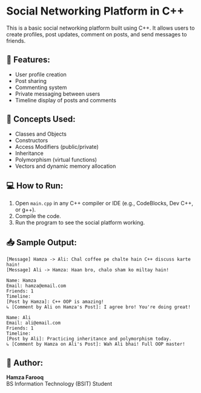 # Social Networking Platform in C++

This is a basic social networking platform built using C++. It allows users to create profiles, post updates, comment on posts, and send messages to friends.

## 🚀 Features:
- User profile creation
- Post sharing
- Commenting system
- Private messaging between users
- Timeline display of posts and comments

## 🧠 Concepts Used:
- Classes and Objects
- Constructors
- Access Modifiers (public/private)
- Inheritance
- Polymorphism (virtual functions)
- Vectors and dynamic memory allocation

## 💻 How to Run:
1. Open `main.cpp` in any C++ compiler or IDE (e.g., CodeBlocks, Dev C++, or g++).
2. Compile the code.
3. Run the program to see the social platform working.

## 📥 Sample Output:
```
[Message] Hamza -> Ali: Chal coffee pe chalte hain C++ discuss karte hain!
[Message] Ali -> Hamza: Haan bro, chalo sham ko miltay hain!

Name: Hamza
Email: hamza@email.com
Friends: 1
Timeline:
[Post by Hamza]: C++ OOP is amazing!
↳ [Comment by Ali on Hamza's Post]: I agree bro! You're doing great!

Name: Ali
Email: ali@email.com
Friends: 1
Timeline:
[Post by Ali]: Practicing inheritance and polymorphism today.
↳ [Comment by Hamza on Ali's Post]: Wah Ali bhai! Full OOP master!
```

## 👤 Author:
**Hamza Farooq**  
BS Information Technology (BSIT) Student
